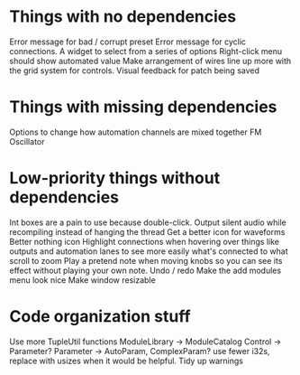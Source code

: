 # Things with no dependencies
Error message for bad / corrupt preset
Error message for cyclic connections.
A widget to select from a series of options
Right-click menu should show automated value
Make arrangement of wires line up more with the grid system for controls.
Visual feedback for patch being saved

# Things with missing dependencies
Options to change how automation channels are mixed together
FM Oscillator

# Low-priority things without dependencies
Int boxes are a pain to use because double-click.
Output silent audio while recompiling instead of hanging the thread
Get a better icon for waveforms
Better nothing icon
Highlight connections when hovering over things like outputs and automation
  lanes to see more easily what's connected to what
scroll to zoom
Play a pretend note when moving knobs so you can see its effect without playing your own note.
Undo / redo
Make the add modules menu look nice
Make window resizable

# Code organization stuff
Use more TupleUtil functions
ModuleLibrary -> ModuleCatalog
Control -> Parameter?
Parameter -> AutoParam, ComplexParam?
use fewer i32s, replace with usizes when it would be helpful.
Tidy up warnings
